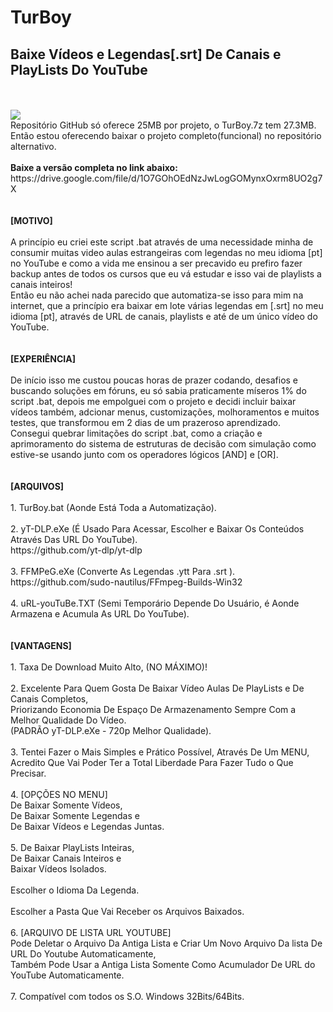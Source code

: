 # TurBoy
<h2>Baixe Vídeos e Legendas[.srt] De Canais e PlayLists Do YouTube</h2>
</br>
</br>
<img src="https://github.com/ostonprata/TurBoy/blob/main/TurBoy-00.png">
</br>
Repositório GitHub só oferece 25MB por projeto, o TurBoy.7z tem 27.3MB.
</br>
Então estou oferecendo baixar o projeto completo(funcional) no repositório alternativo.
</br>
</br>
<b>Baixe a versão completa no link abaixo:</b>
</br>
https://drive.google.com/file/d/1O7GOhOEdNzJwLogGOMynxOxrm8UO2g7X
</br>
</br>
</br>
<b>[MOTIVO]</b>
</br>
</br>
A princípio eu criei este script .bat através de uma necessidade minha de consumir muitas video aulas estrangeiras com legendas no meu idioma [pt] no YouTube e como a vida me ensinou a ser precavido eu prefiro fazer backup antes de todos os cursos que eu vá estudar e isso vai de playlists a canais inteiros! 
</br>
Então eu não achei nada parecido que automatiza-se isso para mim na internet, que a princípio era baixar em lote várias legendas em [.srt] no meu idioma [pt], através de URL de canais, playlists e até de um único vídeo do YouTube.
</br>
</br>
</br>
<b>[EXPERIÊNCIA]</b>
</br>
</br>
De início isso me custou poucas horas de prazer codando, desafios e buscando soluções em fóruns, eu só sabia praticamente míseros 1% do script .bat, depois me empolguei com o projeto e decidi incluir baixar vídeos também, adcionar menus, customizações, molhoramentos e muitos testes, que transformou em 2 dias de um prazeroso aprendizado.
</br>
Consegui quebrar limitações do script .bat, como a criação e aprimoramento do sistema de estruturas de decisão com simulação como estive-se usando junto com os operadores lógicos [AND] e [OR].
</br>
</br>
</br>
<b>[ARQUIVOS]</b>
</br>
</br>
1. TurBoy.bat (Aonde Está Toda a Automatização).
</br>
</br>
2. yT-DLP.eXe (É Usado Para Acessar, Escolher e Baixar Os Conteúdos Através Das URL Do YouTube). 
</br>
https://github.com/yt-dlp/yt-dlp
</br>
</br>
3. FFMPeG.eXe (Converte As Legendas .ytt Para .srt ). 
</br>
https://github.com/sudo-nautilus/FFmpeg-Builds-Win32
</br>
</br>
4. uRL-youTuBe.TXT (Semi Temporário Depende Do Usuário, é Aonde Armazena e Acumula As URL Do YouTube).
</br>
</br>
</br>
<b>[VANTAGENS]</b>
</br>
</br>
1. Taxa De Download Muito Alto, (NO MÁXIMO)!
</br>
</br>
2. Excelente Para Quem Gosta De Baixar Vídeo Aulas De PlayLists e De Canais Completos, 
</br>
Priorizando Economia De Espaço De Armazenamento Sempre Com a Melhor Qualidade Do Vídeo.
</br>
(PADRÃO yT-DLP.eXe - 720p Melhor Qualidade).
</br>
</br>
3. Tentei Fazer o Mais Simples e Prático Possível, Através De Um MENU, 
</br>
Acredito Que Vai Poder Ter a Total Liberdade Para Fazer Tudo o Que Precisar.
</br>
</br>
4. [OPÇÕES NO MENU] 
</br>
De Baixar Somente Vídeos, 
</br>
De Baixar Somente Legendas e 
</br>
De Baixar Vídeos e Legendas Juntas.
</br>
</br>
5. De Baixar PlayLists Inteiras, 
</br>
De Baixar Canais Inteiros e 
</br>
Baixar Vídeos Isolados.
</br>
</br>
Escolher o Idioma Da Legenda.
</br>
</br>
Escolher a Pasta Que Vai Receber os Arquivos Baixados.
</br>
</br>
6. [ARQUIVO DE LISTA URL YOUTUBE] 
</br>
Pode Deletar o Arquivo Da Antiga Lista e Criar Um Novo Arquivo Da lista De URL Do Youtube Automaticamente, 
</br>
Também Pode Usar a Antiga Lista Somente Como Acumulador De URL do YouTube Automaticamente.
</br>
</br>
7. Compatível com todos os S.O. Windows 32Bits/64Bits.
